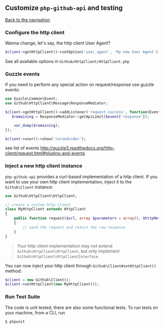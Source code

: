 ## Customize `php-github-api` and testing

[Back to the navigation](README.md)

### Configure the http client

Wanna change, let's say, the http client User Agent?

```php
$client->getHttpClient()->setOption('user_agent', 'My new User Agent');
```

See all available options in `Github/HttpClient/HttpClient.php`

### Guzzle events

If you need to perform any special action on request/response use guzzle events:

```php
use Guzzle\Common\Event;
use Github\HttpClient\Message\ResponseMediator;

$client->getHttpClient()->addListener('request.success', function(Event $event) {
   $remaining = ResponseMediator::getApiLimit($event['response']);

    var_dump($remaining);
});

$client->user()->show('cursedcoder');
```

see list of events http://guzzle3.readthedocs.org/http-client/request.html#plugins-and-events

### Inject a new http client instance

`php-github-api` provides a curl-based implementation of a http client. If you want to use your own http client implementation, inject it to the `Github\Client` instance:

```php
use Github\HttpClient\HttpClient;

// create a custom http client
class MyHttpClient extends HttpClient
{
    public function request($url, array $parameters = array(), $httpMethod = 'GET', array $headers = array())
    {
        // send the request and return the raw response
    }
}
```

> Your http client implementation may not extend `Github\HttpClient\HttpClient`, but only implement `Github\HttpClient\HttpClientInterface`.

You can now inject your http client through `Github\Client#setHttpClient()` method:

```php
$client = new Github\Client();
$client->setHttpClient(new MyHttpClient());
```

### Run Test Suite

The code is unit tested, there are also some functional tests. To run tests on your machine, from a CLI, run

```bash
$ phpunit
```